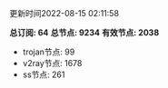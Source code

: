 更新时间2022-08-15 02:11:58

**总订阅: 64**
**总节点: 9234**
**有效节点: 2038**
- trojan节点: 99
- v2ray节点: 1678
- ss节点: 261
